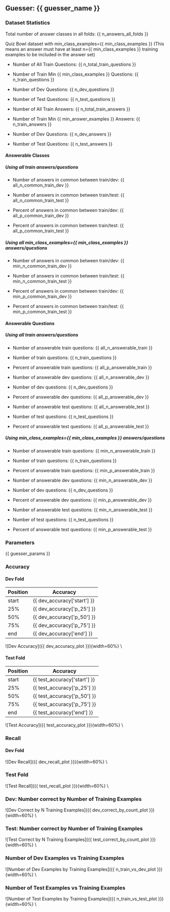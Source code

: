 ## Guesser: {{ guesser_name }}

### Dataset Statistics

Total number of answer classes in all folds: {{ n_answers_all_folds }}

Quiz Bowl dataset with min_class_examples={{ min_class_examples }}
(This means an answer must have at least n={{ min_class_examples }} training examples to be included
in the answer set)

* Number of All Train Questions: {{ n_total_train_questions }}
* Number of Train Min {{ min_class_examples }} Questions: {{ n_train_questions }}
* Number of Dev Questions: {{ n_dev_questions }}
* Number of Test Questions: {{ n_test_questions }}

* Number of All Train Answers: {{ n_total_train_answers }}
* Number of Train Min {{ min_answer_examples }} Answers: {{ n_train_answers }}
* Number of Dev Questions: {{ n_dev_answers }}
* Number of Test Questions: {{ n_test_answers }}

#### Answerable Classes

##### Using all train answers/questions

* Number of answers in common between train/dev: {{ all_n_common_train_dev }}
* Number of answers in common between train/test: {{ all_n_common_train_test }}

* Percent of answers in common between train/dev: {{ all_p_common_train_dev }}
* Percent of answers in common between train/test: {{ all_p_common_train_test }}

##### Using all min_class_examples={{ min_class_examples }} answers/questions

* Number of answers in common between train/dev: {{ min_n_common_train_dev }}
* Number of answers in common between train/test: {{ min_n_common_train_test }}

* Percent of answers in common between train/dev: {{ min_p_common_train_dev }}
* Percent of answers in common between train/test: {{ min_p_common_train_test }}

#### Answerable Questions

##### Using all train answers/questions

* Number of answerable train questions: {{ all_n_answerable_train }}
* Number of train questions: {{ n_train_questions }}
* Percent of answerable train questions: {{ all_p_answerable_train }}

* Number of answerable dev questions: {{ all_n_answerable_dev }}
* Number of dev questions: {{ n_dev_questions }}
* Percent of answerable dev questions: {{ all_p_answerable_dev }}

* Number of answerable test questions: {{ all_n_answerable_test }}
* Number of test questions: {{ n_test_questions }}
* Percent of answerable test questions: {{ all_p_answerable_test }}

##### Using min_class_examples={{ min_class_examples }} answers/questions

* Number of answerable train questions: {{ min_n_answerable_train }}
* Number of train questions: {{ n_train_questions }}
* Percent of answerable train questions: {{ min_p_answerable_train }}

* Number of answerable dev questions: {{ min_n_answerable_dev }}
* Number of dev questions: {{ n_dev_questions }}
* Percent of answerable dev questions: {{ min_p_answerable_dev }}

* Number of answerable test questions: {{ min_n_answerable_test }}
* Number of test questions: {{ n_test_questions }}
* Percent of answerable test questions: {{ min_p_answerable_test }}

### Parameters

{{ guesser_params }}

### Accuracy

#### Dev Fold

Position | Accuracy
---------|---------
start|{{ dev_accuracy['start'] }}
25%|{{ dev_accuracy['p_25'] }}
50%|{{ dev_accuracy['p_50'] }}
75%|{{ dev_accuracy['p_75'] }}
end|{{ dev_accuracy['end'] }}

![Dev Accuracy]({{ dev_accuracy_plot }}){width=60%}
\ 

#### Test Fold

Position | Accuracy
---------|---------
start|{{ test_accuracy['start'] }}
25%|{{ test_accuracy['p_25'] }}
50%|{{ test_accuracy['p_50'] }}
75%|{{ test_accuracy['p_75'] }}
end|{{ test_accuracy['end'] }}

![Test Accuracy]({{ test_accuracy_plot }}){width=60%}
\ 

### Recall

#### Dev Fold

![Dev Recall]({{ dev_recall_plot }}){width=60%}
\ 


### Test Fold

![Test Recall]({{ test_recall_plot }}){width=60%}
\ 

### Dev: Number correct by Number of Training Examples


![Dev Correct by N Training Examples]({{ dev_correct_by_count_plot }}){width=60%}
\


### Test: Number correct by Number of Training Examples


![Test Correct by N Training Examples]({{ test_correct_by_count_plot }}){width=60%}
\


### Number of Dev Examples vs Training Examples


![Number of Dev Examples by Training Examples]({{ n_train_vs_dev_plot }}){width=60%}
\


### Number of Test Examples vs Training Examples


![Number of Test Examples by Training Examples]({{ n_train_vs_test_plot }}){width=60%}
\
